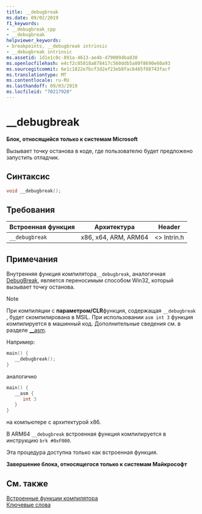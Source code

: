 ```yaml
---
title: __debugbreak
ms.date: 09/02/2019
f1_keywords:
- __debugbreak_cpp
- __debugbreak
helpviewer_keywords:
- breakpoints, __debugbreak intrinsic
- __debugbreak intrinsic
ms.assetid: 1d1e1c0c-891a-4613-ae4b-d790094ba830
ms.openlocfilehash: e4cf2c85818a878417c560ddb5a80f8690e60a93
ms.sourcegitcommit: 6e1c1822e7bcf3d2ef23eb8fac6465f88743facf
ms.translationtype: MT
ms.contentlocale: ru-RU
ms.lasthandoff: 09/03/2019
ms.locfileid: "70217920"
---
```

# <a name="__debugbreak"></a>__debugbreak

**Блок, относящийся только к системам Microsoft**

Вызывает точку останова в коде, где пользователю будет предложено запустить отладчик.

## <a name="syntax"></a>Синтаксис

```C
void __debugbreak();
```

## <a name="requirements"></a>Требования

|Встроенная функция|Архитектура|Header|
|---------------|------------------|------------|
|`__debugbreak`|x86, x64, ARM, ARM64|\<> Intrin.h|

## <a name="remarks"></a>Примечания

Внутренняя функция компилятора`__debugbreak`, аналогичная [DebugBreak](/windows/win32/api/debugapi/nf-debugapi-debugbreak), является переносимым способом Win32, который вызывает точку останова.

> [!NOTE]
> При компиляции с **параметром/CLR**функция, содержащая `__debugbreak` , будет скомпилирована в MSIL. При использовании `asm int 3` функция компилируется в машинный код. Дополнительные сведения см. в разделе [__asm](../assembler/inline/asm.md).

Например:

```C
main() {
   __debugbreak();
}
```

аналогично

```C
main() {
   __asm {
      int 3
   }
}
```

на компьютере с архитектурой x86.

В ARM64 `__debugbreak` встроенная функция компилируется в инструкцию `brk #0xF000`.

Эта процедура доступна только как встроенная функция.

**Завершение блока, относящегося только к системам Майкрософт**

## <a name="see-also"></a>См. также

[Встроенные функции компилятора](../intrinsics/compiler-intrinsics.md)\
[Ключевые слова](../cpp/keywords-cpp.md)
